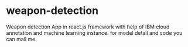 # weapon-detection
Weapon detection App in react.js framework with help of IBM cloud annotation and machine learning instance.
for model detail and code you can  mail me.
